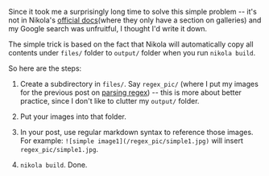 <!-- 
.. link: 
.. description: 
.. tags: Tricks, Code
.. date: 2014/05/19 00:19:35
.. title: How to insert images into posts in Nikola
.. slug: how-to-insert-pictures-into-posts-in-nikola
-->

Since it took me a surprisingly long time to solve this simple problem -- it's not in Nikola's [official docs](http://getnikola.com/handbook.html)(where they only have a section on galleries) and my Google search was unfruitful, I thought I'd write it down.

The simple trick is based on the fact that Nikola will automatically copy all contents under `files/` folder to `output/` folder when you run `nikola build`.

So here are the steps:

1. Create a subdirectory in `files/`. Say `regex_pic/` (where I put my images for the previous post on [parsing regex](http://xysun.github.io/posts/regex-parsing-thompsons-algorithm.html)) -- this is more about better practice, since I don't like to clutter my `output/` folder. 

2. Put your images into that folder. 

3. In your post, use regular markdown syntax to reference those images. For example: `![simple image1](/regex_pic/simple1.jpg)` will insert `regex_pic/simple1.jpg`. 

4. `nikola build`. Done.
